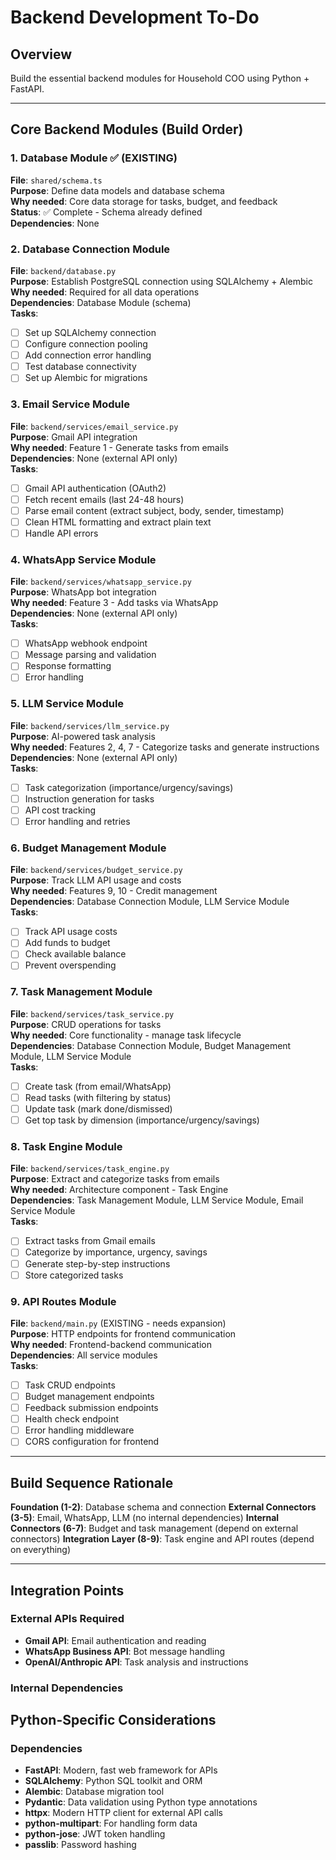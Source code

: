 # Backend Development To-Do

## Overview
Build the essential backend modules for Household COO using Python + FastAPI.

---

## Core Backend Modules (Build Order)

### 1. Database Module ✅ (EXISTING)
**File**: `shared/schema.ts`  
**Purpose**: Define data models and database schema  
**Why needed**: Core data storage for tasks, budget, and feedback  
**Status**: ✅ Complete - Schema already defined  
**Dependencies**: None

### 2. Database Connection Module
**File**: `backend/database.py`  
**Purpose**: Establish PostgreSQL connection using SQLAlchemy + Alembic  
**Why needed**: Required for all data operations  
**Dependencies**: Database Module (schema)  
**Tasks**:
- [ ] Set up SQLAlchemy connection
- [ ] Configure connection pooling
- [ ] Add connection error handling
- [ ] Test database connectivity
- [ ] Set up Alembic for migrations

### 3. Email Service Module
**File**: `backend/services/email_service.py`  
**Purpose**: Gmail API integration  
**Why needed**: Feature 1 - Generate tasks from emails  
**Dependencies**: None (external API only)  
**Tasks**:
- [ ] Gmail API authentication (OAuth2)
- [ ] Fetch recent emails (last 24-48 hours)
- [ ] Parse email content (extract subject, body, sender, timestamp)
- [ ] Clean HTML formatting and extract plain text
- [ ] Handle API errors

### 4. WhatsApp Service Module
**File**: `backend/services/whatsapp_service.py`  
**Purpose**: WhatsApp bot integration  
**Why needed**: Feature 3 - Add tasks via WhatsApp  
**Dependencies**: None (external API only)  
**Tasks**:
- [ ] WhatsApp webhook endpoint
- [ ] Message parsing and validation
- [ ] Response formatting
- [ ] Error handling

### 5. LLM Service Module
**File**: `backend/services/llm_service.py`  
**Purpose**: AI-powered task analysis  
**Why needed**: Features 2, 4, 7 - Categorize tasks and generate instructions  
**Dependencies**: None (external API only)  
**Tasks**:
- [ ] Task categorization (importance/urgency/savings)
- [ ] Instruction generation for tasks
- [ ] API cost tracking
- [ ] Error handling and retries

### 6. Budget Management Module
**File**: `backend/services/budget_service.py`  
**Purpose**: Track LLM API usage and costs  
**Why needed**: Features 9, 10 - Credit management  
**Dependencies**: Database Connection Module, LLM Service Module  
**Tasks**:
- [ ] Track API usage costs
- [ ] Add funds to budget
- [ ] Check available balance
- [ ] Prevent overspending

### 7. Task Management Module
**File**: `backend/services/task_service.py`  
**Purpose**: CRUD operations for tasks  
**Why needed**: Core functionality - manage task lifecycle  
**Dependencies**: Database Connection Module, Budget Management Module, LLM Service Module  
**Tasks**:
- [ ] Create task (from email/WhatsApp)
- [ ] Read tasks (with filtering by status)
- [ ] Update task (mark done/dismissed)
- [ ] Get top task by dimension (importance/urgency/savings)

### 8. Task Engine Module
**File**: `backend/services/task_engine.py`  
**Purpose**: Extract and categorize tasks from emails  
**Why needed**: Architecture component - Task Engine  
**Dependencies**: Task Management Module, LLM Service Module, Email Service Module  
**Tasks**:
- [ ] Extract tasks from Gmail emails
- [ ] Categorize by importance, urgency, savings
- [ ] Generate step-by-step instructions
- [ ] Store categorized tasks

### 9. API Routes Module
**File**: `backend/main.py` (EXISTING - needs expansion)  
**Purpose**: HTTP endpoints for frontend communication  
**Why needed**: Frontend-backend communication  
**Dependencies**: All service modules  
**Tasks**:
- [ ] Task CRUD endpoints
- [ ] Budget management endpoints
- [ ] Feedback submission endpoints
- [ ] Health check endpoint
- [ ] Error handling middleware
- [ ] CORS configuration for frontend

---

## Build Sequence Rationale

**Foundation (1-2)**: Database schema and connection
**External Connectors (3-5)**: Email, WhatsApp, LLM (no internal dependencies)
**Internal Connectors (6-7)**: Budget and task management (depend on external connectors)
**Integration Layer (8-9)**: Task engine and API routes (depend on everything)

---

## Integration Points

### External APIs Required
- **Gmail API**: Email authentication and reading
- **WhatsApp Business API**: Bot message handling
- **OpenAI/Anthropic API**: Task analysis and instructions

### Internal Dependencies

## Python-Specific Considerations

### Dependencies
- **FastAPI**: Modern, fast web framework for APIs
- **SQLAlchemy**: Python SQL toolkit and ORM
- **Alembic**: Database migration tool
- **Pydantic**: Data validation using Python type annotations
- **httpx**: Modern HTTP client for external API calls
- **python-multipart**: For handling form data
- **python-jose**: JWT token handling
- **passlib**: Password hashing
